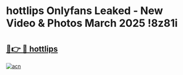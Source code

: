 # hottlips Onlyfans Leaked - New Video & Photos March 2025 !8z81i

# <h2><a href="https://jpgvxa.iuczelnia.edu.pl?title=hottlips&ref=8z81i">🔗👉 🔴 hottlips</a></h2>

[![acn](https://github.com/user-attachments/assets/0f9c940e-d8b0-45ae-aac7-cd30a18b3e1c)](https://jpgvxa.iuczelnia.edu.pl?title=hottlips&ref=8z81i)

